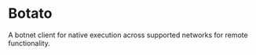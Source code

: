 Botato
======

A botnet client for native execution across supported networks for remote functionality.

